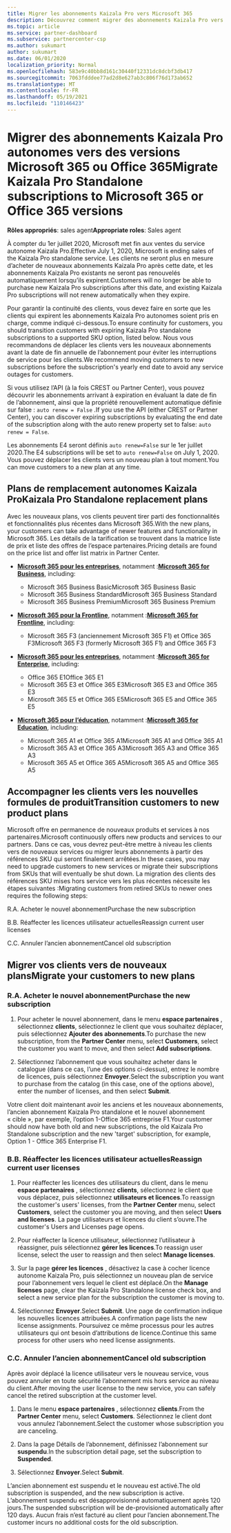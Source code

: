 ```yaml
---
title: Migrer les abonnements Kaizala Pro vers Microsoft 365
description: Découvrez comment migrer des abonnements Kaizala Pro vers des versions Microsoft 365 ou Office 365. Lisez cet article pour plus d’informations sur la transition de vos clients.
ms.topic: article
ms.service: partner-dashboard
ms.subservice: partnercenter-csp
ms.author: sukumart
author: sukumart
ms.date: 06/01/2020
localization_priority: Normal
ms.openlocfilehash: 583e9c40bb8d161c30440f12331dc8dcbf3db417
ms.sourcegitcommit: 7063fdddee77ad2d8e627ab3c806f76d173ab652
ms.translationtype: MT
ms.contentlocale: fr-FR
ms.lasthandoff: 05/19/2021
ms.locfileid: "110146423"
---
```

# <a name="migrate-kaizala-pro-standalone-subscriptions-to-microsoft-365-or-office-365-versions"></a><span data-ttu-id="a8f40-104">Migrer des abonnements Kaizala Pro autonomes vers des versions Microsoft 365 ou Office 365</span><span class="sxs-lookup"><span data-stu-id="a8f40-104">Migrate Kaizala Pro Standalone subscriptions to Microsoft 365 or Office 365 versions</span></span>

<span data-ttu-id="a8f40-105">**Rôles appropriés**: sales agent</span><span class="sxs-lookup"><span data-stu-id="a8f40-105">**Appropriate roles**: Sales agent</span></span>

<span data-ttu-id="a8f40-106">À compter du 1er juillet 2020, Microsoft met fin aux ventes du service autonome Kaizala Pro.</span><span class="sxs-lookup"><span data-stu-id="a8f40-106">Effective July 1, 2020, Microsoft is ending sales of the Kaizala Pro standalone service.</span></span> <span data-ttu-id="a8f40-107">Les clients ne seront plus en mesure d’acheter de nouveaux abonnements Kaizala Pro après cette date, et les abonnements Kaizala Pro existants ne seront pas renouvelés automatiquement lorsqu’ils expirent.</span><span class="sxs-lookup"><span data-stu-id="a8f40-107">Customers will no longer be able to purchase new Kaizala Pro subscriptions after this date, and existing Kaizala Pro subscriptions will not renew automatically when they expire.</span></span>

<span data-ttu-id="a8f40-108">Pour garantir la continuité des clients, vous devez faire en sorte que les clients qui expirent les abonnements Kaizala Pro autonomes soient pris en charge, comme indiqué ci-dessous.</span><span class="sxs-lookup"><span data-stu-id="a8f40-108">To ensure continuity for customers, you should transition customers with expiring Kaizala Pro standalone subscriptions to a supported SKU option, listed below.</span></span> <span data-ttu-id="a8f40-109">Nous vous recommandons de déplacer les clients vers les nouveaux abonnements avant la date de fin annuelle de l’abonnement pour éviter les interruptions de service pour les clients.</span><span class="sxs-lookup"><span data-stu-id="a8f40-109">We recommend moving customers to new subscriptions before the subscription's yearly end date to avoid any service outages for customers.</span></span>

<span data-ttu-id="a8f40-110">Si vous utilisez l’API (à la fois CREST ou Partner Center), vous pouvez découvrir les abonnements arrivant à expiration en évaluant la date de fin de l’abonnement, ainsi que la propriété renouvellement automatique définie sur false : `auto renew = False` .</span><span class="sxs-lookup"><span data-stu-id="a8f40-110">If you use the API (either CREST or Partner Center), you can discover expiring subscriptions by evaluating the end date of the subscription along with the auto renew property set to false: `auto renew = False`.</span></span>

<span data-ttu-id="a8f40-111">Les abonnements E4 seront définis `auto renew=False` sur le 1er juillet 2020.</span><span class="sxs-lookup"><span data-stu-id="a8f40-111">The E4 subscriptions will be set to `auto renew=False` on July 1, 2020.</span></span> <span data-ttu-id="a8f40-112">Vous pouvez déplacer les clients vers un nouveau plan à tout moment.</span><span class="sxs-lookup"><span data-stu-id="a8f40-112">You can move customers to a new plan at any time.</span></span>

## <a name="kaizala-pro-standalone-replacement-plans"></a><span data-ttu-id="a8f40-113">Plans de remplacement autonomes Kaizala Pro</span><span class="sxs-lookup"><span data-stu-id="a8f40-113">Kaizala Pro Standalone replacement plans</span></span>

<span data-ttu-id="a8f40-114">Avec les nouveaux plans, vos clients peuvent tirer parti des fonctionnalités et fonctionnalités plus récentes dans Microsoft 365.</span><span class="sxs-lookup"><span data-stu-id="a8f40-114">With the new plans, your customers can take advantage of newer features and functionality in Microsoft 365.</span></span> <span data-ttu-id="a8f40-115">Les détails de la tarification se trouvent dans la matrice liste de prix et liste des offres de l’espace partenaires.</span><span class="sxs-lookup"><span data-stu-id="a8f40-115">Pricing details are found on the price list and offer list matrix in Partner Center.</span></span>

- <span data-ttu-id="a8f40-116">[**Microsoft 365 pour les entreprises**](https://www.microsoft.com/microsoft-365/compare-all-microsoft-365-products?&activetab=tab:primaryr2), notamment :</span><span class="sxs-lookup"><span data-stu-id="a8f40-116">[**Microsoft 365 for Business**](https://www.microsoft.com/microsoft-365/compare-all-microsoft-365-products?&activetab=tab:primaryr2), including:</span></span>  
   - <span data-ttu-id="a8f40-117">Microsoft 365 Business Basic</span><span class="sxs-lookup"><span data-stu-id="a8f40-117">Microsoft 365 Business Basic</span></span>
   - <span data-ttu-id="a8f40-118">Microsoft 365 Business Standard</span><span class="sxs-lookup"><span data-stu-id="a8f40-118">Microsoft 365 Business Standard</span></span>
   - <span data-ttu-id="a8f40-119">Microsoft 365 Business Premium</span><span class="sxs-lookup"><span data-stu-id="a8f40-119">Microsoft 365 Business Premium</span></span>
    
- <span data-ttu-id="a8f40-120">[**Microsoft 365 pour la Frontline**](https://www.microsoft.com/microsoft-365/microsoft-365-enterprise-f3?activetab=pivot:overviewtab), notamment :</span><span class="sxs-lookup"><span data-stu-id="a8f40-120">[**Microsoft 365 for Frontline**](https://www.microsoft.com/microsoft-365/microsoft-365-enterprise-f3?activetab=pivot:overviewtab), including:</span></span>
   - <span data-ttu-id="a8f40-121">Microsoft 365 F3 (anciennement Microsoft 365 F1) et Office 365 F3</span><span class="sxs-lookup"><span data-stu-id="a8f40-121">Microsoft 365 F3 (formerly Microsoft 365 F1) and Office 365 F3</span></span>
    
- <span data-ttu-id="a8f40-122">[**Microsoft 365 pour les entreprises**](https://www.microsoft.com/microsoft-365/compare-microsoft-365-enterprise-plans), notamment :</span><span class="sxs-lookup"><span data-stu-id="a8f40-122">[**Microsoft 365 for Enterprise**](https://www.microsoft.com/microsoft-365/compare-microsoft-365-enterprise-plans), including:</span></span> 
   - <span data-ttu-id="a8f40-123">Office 365 E1</span><span class="sxs-lookup"><span data-stu-id="a8f40-123">Office 365 E1</span></span>
   - <span data-ttu-id="a8f40-124">Microsoft 365 E3 et Office 365 E3</span><span class="sxs-lookup"><span data-stu-id="a8f40-124">Microsoft 365 E3 and Office 365 E3</span></span>
   - <span data-ttu-id="a8f40-125">Microsoft 365 E5 et Office 365 E5</span><span class="sxs-lookup"><span data-stu-id="a8f40-125">Microsoft 365 E5 and Office 365 E5</span></span>

- <span data-ttu-id="a8f40-126">[**Microsoft 365 pour l’éducation**](https://www.microsoft.com/education/buy-license/microsoft365), notamment :</span><span class="sxs-lookup"><span data-stu-id="a8f40-126">[**Microsoft 365 for Education**](https://www.microsoft.com/education/buy-license/microsoft365), including:</span></span> 
    - <span data-ttu-id="a8f40-127">Microsoft 365 A1 et Office 365 A1</span><span class="sxs-lookup"><span data-stu-id="a8f40-127">Microsoft 365 A1 and Office 365 A1</span></span>
    - <span data-ttu-id="a8f40-128">Microsoft 365 A3 et Office 365 A3</span><span class="sxs-lookup"><span data-stu-id="a8f40-128">Microsoft 365 A3 and Office 365 A3</span></span>
    - <span data-ttu-id="a8f40-129">Microsoft 365 A5 et Office 365 A5</span><span class="sxs-lookup"><span data-stu-id="a8f40-129">Microsoft 365 A5 and Office 365 A5</span></span>

## <a name="transition-customers-to-new-product-plans"></a><span data-ttu-id="a8f40-130">Accompagner les clients vers les nouvelles formules de produit</span><span class="sxs-lookup"><span data-stu-id="a8f40-130">Transition customers to new product plans</span></span>

<span data-ttu-id="a8f40-131">Microsoft offre en permanence de nouveaux produits et services à nos partenaires.</span><span class="sxs-lookup"><span data-stu-id="a8f40-131">Microsoft continuously offers new products and services to our partners.</span></span> <span data-ttu-id="a8f40-132">Dans ce cas, vous devrez peut-être mettre à niveau les clients vers de nouveaux services ou migrer leurs abonnements à partir des références SKU qui seront finalement arrêtées.</span><span class="sxs-lookup"><span data-stu-id="a8f40-132">In these cases, you may need to upgrade customers to new services or migrate their subscriptions from SKUs that will eventually be shut down.</span></span> <span data-ttu-id="a8f40-133">La migration des clients des références SKU mises hors service vers les plus récentes nécessite les étapes suivantes :</span><span class="sxs-lookup"><span data-stu-id="a8f40-133">Migrating customers from retired SKUs to newer ones requires the following steps:</span></span>

<span data-ttu-id="a8f40-134">R.</span><span class="sxs-lookup"><span data-stu-id="a8f40-134">A.</span></span> <span data-ttu-id="a8f40-135">Acheter le nouvel abonnement</span><span class="sxs-lookup"><span data-stu-id="a8f40-135">Purchase the new subscription</span></span>

<span data-ttu-id="a8f40-136">B.</span><span class="sxs-lookup"><span data-stu-id="a8f40-136">B.</span></span> <span data-ttu-id="a8f40-137">Réaffecter les licences utilisateur actuelles</span><span class="sxs-lookup"><span data-stu-id="a8f40-137">Reassign current user licenses</span></span>

<span data-ttu-id="a8f40-138">C.</span><span class="sxs-lookup"><span data-stu-id="a8f40-138">C.</span></span> <span data-ttu-id="a8f40-139">Annuler l’ancien abonnement</span><span class="sxs-lookup"><span data-stu-id="a8f40-139">Cancel old subscription</span></span>


## <a name="migrate-your-customers-to-new-plans"></a><span data-ttu-id="a8f40-140">Migrer vos clients vers de nouveaux plans</span><span class="sxs-lookup"><span data-stu-id="a8f40-140">Migrate your customers to new plans</span></span>

### <a name="a-purchase-the-new-subscription"></a><span data-ttu-id="a8f40-141">R.</span><span class="sxs-lookup"><span data-stu-id="a8f40-141">A.</span></span> <span data-ttu-id="a8f40-142">Acheter le nouvel abonnement</span><span class="sxs-lookup"><span data-stu-id="a8f40-142">Purchase the new subscription</span></span>

1. <span data-ttu-id="a8f40-143">Pour acheter le nouvel abonnement, dans le menu **espace partenaires** , sélectionnez **clients**, sélectionnez le client que vous souhaitez déplacer, puis sélectionnez **Ajouter des abonnements**.</span><span class="sxs-lookup"><span data-stu-id="a8f40-143">To purchase the new subscription, from the **Partner Center** menu, select **Customers**, select the customer you want to move, and then select **Add subscriptions**.</span></span>

2. <span data-ttu-id="a8f40-144">Sélectionnez l’abonnement que vous souhaitez acheter dans le catalogue (dans ce cas, l’une des options ci-dessus), entrez le nombre de licences, puis sélectionnez **Envoyer**.</span><span class="sxs-lookup"><span data-stu-id="a8f40-144">Select the subscription you want to purchase from the catalog (in this case, one of the options above), enter the number of licenses, and then select **Submit**.</span></span>

<span data-ttu-id="a8f40-145">Votre client doit maintenant avoir les anciens et les nouveaux abonnements, l’ancien abonnement Kaizala Pro standalone et le nouvel abonnement « cible », par exemple, l’option 1-Office 365 entreprise F1.</span><span class="sxs-lookup"><span data-stu-id="a8f40-145">Your customer should now have both old and new subscriptions, the old Kaizala Pro Standalone subscription and the new 'target' subscription, for example, Option 1 - Office 365 Enterprise F1.</span></span>

### <a name="b-reassign-current-user-licenses"></a><span data-ttu-id="a8f40-146">B.</span><span class="sxs-lookup"><span data-stu-id="a8f40-146">B.</span></span> <span data-ttu-id="a8f40-147">Réaffecter les licences utilisateur actuelles</span><span class="sxs-lookup"><span data-stu-id="a8f40-147">Reassign current user licenses</span></span>

1. <span data-ttu-id="a8f40-148">Pour réaffecter les licences des utilisateurs du client, dans le menu **espace partenaires** , sélectionnez **clients**, sélectionnez le client que vous déplacez, puis sélectionnez **utilisateurs et licences**.</span><span class="sxs-lookup"><span data-stu-id="a8f40-148">To reassign the customer's users' licenses, from the **Partner Center** menu, select **Customers**, select the customer you are moving, and then select **Users and licenses**.</span></span> <span data-ttu-id="a8f40-149">La page utilisateurs et licences du client s’ouvre.</span><span class="sxs-lookup"><span data-stu-id="a8f40-149">The customer's Users and Licenses page opens.</span></span>

2. <span data-ttu-id="a8f40-150">Pour réaffecter la licence utilisateur, sélectionnez l’utilisateur à réassigner, puis sélectionnez **gérer les licences**.</span><span class="sxs-lookup"><span data-stu-id="a8f40-150">To reassign user license, select the user to reassign and then select **Manage licenses**.</span></span>

3. <span data-ttu-id="a8f40-151">Sur la page **gérer les licences** , désactivez la case à cocher licence autonome Kaizala Pro, puis sélectionnez un nouveau plan de service pour l’abonnement vers lequel le client est déplacé.</span><span class="sxs-lookup"><span data-stu-id="a8f40-151">On the **Manage licenses** page, clear the Kaizala Pro Standalone license check box, and select a new service plan for the subscription the customer is moving to.</span></span>

4.  <span data-ttu-id="a8f40-152">Sélectionnez **Envoyer**.</span><span class="sxs-lookup"><span data-stu-id="a8f40-152">Select **Submit**.</span></span> <span data-ttu-id="a8f40-153">Une page de confirmation indique les nouvelles licences attribuées.</span><span class="sxs-lookup"><span data-stu-id="a8f40-153">A confirmation page lists the new license assignments.</span></span> <span data-ttu-id="a8f40-154">Poursuivez ce même processus pour les autres utilisateurs qui ont besoin d’attributions de licence.</span><span class="sxs-lookup"><span data-stu-id="a8f40-154">Continue this same process for other users who need license assignments.</span></span>

### <a name="c-cancel-old-subscription"></a><span data-ttu-id="a8f40-155">C.</span><span class="sxs-lookup"><span data-stu-id="a8f40-155">C.</span></span> <span data-ttu-id="a8f40-156">Annuler l’ancien abonnement</span><span class="sxs-lookup"><span data-stu-id="a8f40-156">Cancel old subscription</span></span>

<span data-ttu-id="a8f40-157">Après avoir déplacé la licence utilisateur vers le nouveau service, vous pouvez annuler en toute sécurité l’abonnement mis hors service au niveau du client.</span><span class="sxs-lookup"><span data-stu-id="a8f40-157">After moving the user license to the new service, you can safely cancel the retired subscription at the customer level.</span></span>

1.  <span data-ttu-id="a8f40-158">Dans le menu **espace partenaires** , sélectionnez **clients**.</span><span class="sxs-lookup"><span data-stu-id="a8f40-158">From the **Partner Center** menu, select **Customers**.</span></span> <span data-ttu-id="a8f40-159">Sélectionnez le client dont vous annulez l’abonnement.</span><span class="sxs-lookup"><span data-stu-id="a8f40-159">Select the customer whose subscription you are canceling.</span></span>

2.  <span data-ttu-id="a8f40-160">Dans la page Détails de l’abonnement, définissez l’abonnement sur **suspendu**.</span><span class="sxs-lookup"><span data-stu-id="a8f40-160">In the subscription detail page, set the subscription to **Suspended**.</span></span>

3.  <span data-ttu-id="a8f40-161">Sélectionnez **Envoyer**.</span><span class="sxs-lookup"><span data-stu-id="a8f40-161">Select **Submit**.</span></span>

<span data-ttu-id="a8f40-162">L’ancien abonnement est suspendu et le nouveau est activé.</span><span class="sxs-lookup"><span data-stu-id="a8f40-162">The old subscription is suspended, and the new subscription is active.</span></span> <span data-ttu-id="a8f40-163">L’abonnement suspendu est désapprovisionné automatiquement après 120 jours.</span><span class="sxs-lookup"><span data-stu-id="a8f40-163">The suspended subscription will be de-provisioned automatically after 120 days.</span></span> <span data-ttu-id="a8f40-164">Aucun frais n’est facturé au client pour l’ancien abonnement.</span><span class="sxs-lookup"><span data-stu-id="a8f40-164">The customer incurs no additional costs for the old subscription.</span></span>
